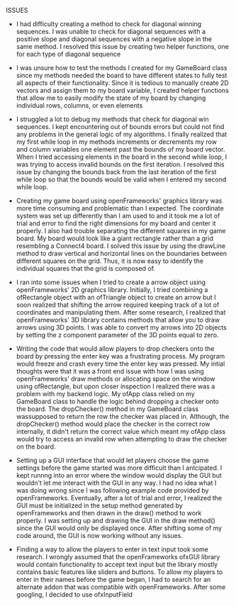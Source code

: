ISSUES

* I had difficulty creating a method to check for diagonal winning sequences. I was unable to check for diagonal sequences with a 
positive slope and diagonal sequences with a negative slope in the same method. I resolved this issue by creating two helper functions, 
one for each type of diagonal sequence

* I was unsure how to test the methods I created for my GameBoard class since my methods needed the board to have different states
to fully test all aspects of their functionality. Since it is tedious to manually create 2D vectors and assign them to my board 
variable, I created helper functions that allow me to easily modify the state of my board by changing individual rows, columns, or
even elements

* I struggled a lot to debug my methods that check for diagonal win sequences. I kept encountering out of bounds errors but could not 
find any problems in the general logic of my algorithms. I finally realized that my first while loop in my methods increments or decrements
my row and column variables one element past the bounds of my board vector. When I tried accessing elements in the board in the second 
while loop, I was trying to access invalid bounds on the first iteration. I resolved this issue by changing the bounds back from
the last iteration of the first while loop so that the bounds would be valid when I entered my second while loop.

* Creating my game board using openFrameworks' graphics library was more time consuming and problematic than I expected. The coordinate system 
was set up differently than I am used to and it took me a lot of trial and error to find the right dimensions for my board and center it properly.
I also had trouble separating the different squares in my game board. My board would look like a giant rectangle rather than a grid resembling 
a Connect4 board. I solved this issue by using the drawLine method to draw vertical and horizontal lines on the boundaries between different 
squares on the grid. Thus, it is now easy to identify the individual squares that the grid is composed of.

* I ran into some issues when I tried to create a arrow object using openFrameworks' 2D graphics library. Initially, I tried combining a 
ofRectangle object with an ofTriangle object to create an arrow but I soon realized that shifting the arrow required keeping track of a lot 
of coordinates and manipulating them. After some research, I realized that openFrameworks' 3D library contains methods that allow you to draw 
arrows using 3D points. I was able to convert my arrows into 2D objects by setting the z component parameter of the 3D points equal to zero.

* Writing the code that would allow players to drop checkers onto the board by pressing the enter key was a frustrating process. My program would
freeze and crash every time the enter key was pressed. My intial thoughts were that it was a front end issue with how I was using openFrameworks' 
draw methods or allocating space on the window using ofRectangle, but upon closer inspection I realized there was a problem with my backend logic. 
My ofApp class relied on my GameBoard class to handle the logic behind dropping a checker onto the board. The dropChecker() method in my GameBoard 
class wassupposed to return the row the checker was placed in. Although, the dropChecker() method would place the checker in the correct row 
internally, it didn't return the correct value which meant my ofApp class would try to access an invalid row when attempting to draw the checker 
on the board.

* Setting up a GUI interface that would let players choose the game settings before the game started was more difficult than I antcipated. I kept
runnng into an error where the window would display the GUI but wouldn't let me interact with the GUI in any way. I had no idea what I was doing wrong
since I was following example code provided by openFrameworks. Eventually, after a lot of trial and error, I realized the GUI must be initialized in
the setup method generated by openFrameworks and then drawn in the draw() method to work properly. I was setting up and drawing the GUI in the draw
method() since the GUI would only be displayed once. After shifting some of my code around, the GUI is now working without any issues.

* Finding a way to allow the players to enter in text input took some research. I wrongly assumed that the openFrameworks ofxGUI library would contain
functionality to accept text input but the library mostly contains basic features like sliders and buttons. To allow my players to enter in their
names before the game began, I had to search for an alternate addon that was compatible with openFrameworks. After some googling, I decided to use
ofxInputField